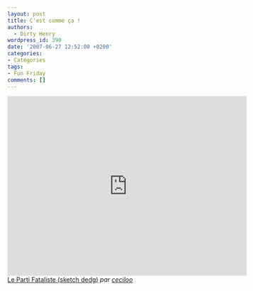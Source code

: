 ```yaml
---
layout: post
title: C'est comme ça !
authors:
  - Dirty Henry
wordpress_id: 390
date: '2007-06-27 12:52:00 +0200'
categories:
- Catégories
tags:
- Fun Friday
comments: []
---
```

<iframe frameborder="0" width="540" height="405" src="http://www.dailymotion.com/embed/video/xx3d6"></iframe><br /><a href="http://www.dailymotion.com/video/xx3d6_le-parti-fataliste-sketch-dedg_fun" target="_blank">Le Parti Fataliste (sketch dedg)</a> <i>par <a href="http://www.dailymotion.com/ceciloo" target="_blank">ceciloo</a></i>
